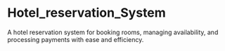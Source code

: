 # Hotel_reservation_System
A hotel reservation system for booking rooms, managing availability, and processing payments with ease and efficiency.
